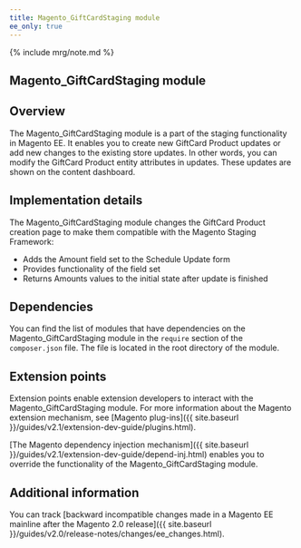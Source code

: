 ```yaml
---
title: Magento_GiftCardStaging module
ee_only: true
---
```


{% include mrg/note.md %}

## Magento_GiftCardStaging module

## Overview

The Magento_GiftCardStaging module is a part of the staging functionality in Magento EE. It enables you to create new GiftCard Product updates or add new changes to the existing store updates. In other words, you can modify the GiftCard Product entity attributes in updates. These updates are shown on the content dashboard.

## Implementation details

The Magento_GiftCardStaging module changes the GiftCard Product creation page to make them compatible with the Magento Staging Framework:

- Adds the Amount field set to the Schedule Update form
- Provides functionality of the field set
- Returns Amounts values to the initial state after update is finished

## Dependencies

You can find the list of modules that have dependencies on the Magento_GiftCardStaging module in the `require` section of the `composer.json` file. The file is located in the root directory of the module.

## Extension points

Extension points enable extension developers to interact with the Magento_GiftCardStaging module. For more information about the Magento extension mechanism, see [Magento plug-ins]({{ site.baseurl }}/guides/v2.1/extension-dev-guide/plugins.html).

[The Magento dependency injection mechanism]({{ site.baseurl }}/guides/v2.1/extension-dev-guide/depend-inj.html) enables you to override the functionality of the Magento_GiftCardStaging module.

## Additional information

You can track [backward incompatible changes made in a Magento EE mainline after the Magento 2.0 release]({{ site.baseurl }}/guides/v2.0/release-notes/changes/ee_changes.html).

